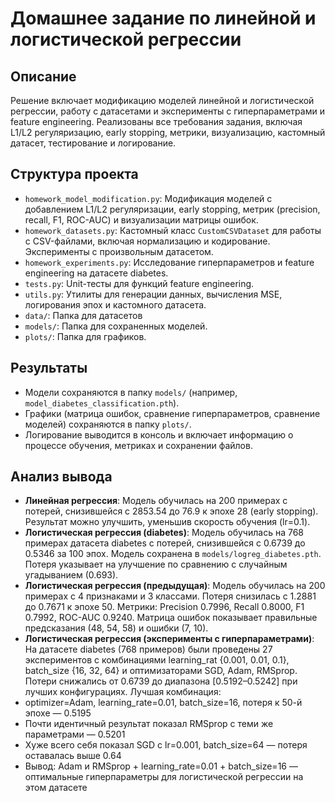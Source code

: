 # Домашнее задание по линейной и логистической регрессии

## Описание
Решение включает модификацию моделей линейной и логистической регрессии, работу с датасетами и эксперименты с гиперпараметрами и feature engineering. Реализованы все требования задания, включая L1/L2 регуляризацию, early stopping, метрики, визуализацию, кастомный датасет, тестирование и логирование.

## Структура проекта
- `homework_model_modification.py`: Модификация моделей с добавлением L1/L2 регуляризации, early stopping, метрик (precision, recall, F1, ROC-AUC) и визуализации матрицы ошибок.
- `homework_datasets.py`: Кастомный класс `CustomCSVDataset` для работы с CSV-файлами, включая нормализацию и кодирование. Эксперименты с произвольным датасетом.
- `homework_experiments.py`: Исследование гиперпараметров и feature engineering на датасете diabetes.
- `tests.py`: Unit-тесты для функций feature engineering.
- `utils.py`: Утилиты для генерации данных, вычисления MSE, логирования эпох и кастомного датасета.
- `data/`: Папка для датасетов
- `models/`: Папка для сохраненных моделей.
- `plots/`: Папка для графиков.

## Результаты
- Модели сохраняются в папку `models/` (например, `model_diabetes_classification.pth`).
- Графики (матрица ошибок, сравнение гиперпараметров, сравнение моделей) сохраняются в папку `plots/`.
- Логирование выводится в консоль и включает информацию о процессе обучения, метриках и сохранении файлов.

## Анализ вывода
- **Линейная регрессия**: Модель обучилась на 200 примерах с потерей, снизившейся с 2853.54 до 76.9 к эпохе 28 (early stopping). Результат можно улучшить, уменьшив скорость обучения (lr=0.1).
- **Логистическая регрессия (diabetes)**: Модель обучилась на 768 примерах датасета diabetes с потерей, снизившейся с 0.6739 до 0.5346 за 100 эпох. Модель сохранена в `models/logreg_diabetes.pth`. Потеря указывает на улучшение по сравнению с случайным угадыванием (0.693).
- **Логистическая регрессия (предыдущая)**: Модель обучилась на 200 примерах с 4 признаками и 3 классами. Потеря снизилась с 1.2881 до 0.7671 к эпохе 50. Метрики: Precision 0.7996, Recall 0.8000, F1 0.7992, ROC-AUC 0.9240. Матрица ошибок показывает правильные предсказания (48, 54, 58) и ошибки (7, 10).
- **Логистическая регрессия (эксперименты с гиперпараметрами)**: На датасете diabetes (768 примеров) были проведены 27 экспериментов с комбинациями learning_rat {0.001, 0.01, 0.1}, batch_size {16, 32, 64} и оптимизаторами SGD, Adam, RMSprop. Потери снижались от 0.6739 до диапазона [0.5192–0.5242] при лучших конфигурациях. Лучшая комбинация:
- optimizer=Adam, learning_rate=0.01, batch_size=16, потеря к 50-й эпохе — 0.5195
- Почти идентичный результат показал RMSprop с теми же параметрами — 0.5201
- Хуже всего себя показал SGD с lr=0.001, batch_size=64 — потеря оставалась выше 0.64
- Вывод: Adam и RMSprop + learning_rate=0.01 + batch_size=16 — оптимальные гиперпараметры для логистической регрессии на этом датасете
